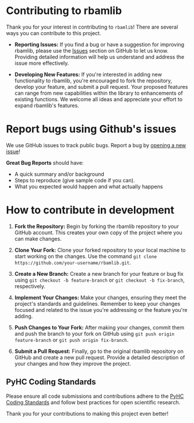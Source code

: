 # Contributing to rbamlib

Thank you for your interest in contributing to `rbamlib`! 
There are several ways you can contribute to this project.

- **Reporting Issues:** If you find a bug or have a suggestion for improving rbamlib, please use the [Issues](https://github.com/radiation-belts/rbamlib/issues) section on GitHub to let us know. Providing detailed information will help us understand and address the issue more effectively.

- **Developing New Features:** If you're interested in adding new functionality to rbamlib, you're encouraged to fork the repository, develop your feature, and submit a pull request. Your proposed features can range from new capabilities within the library to enhancements of existing functions. We welcome all ideas and appreciate your effort to expand rbamlib's features.

# Report bugs using Github's issues

We use GitHub issues to track public bugs. Report a bug by [opening a new issue](https://github.com/radiation-belts/rbamlib/issues/new)!

**Great Bug Reports** should have:
- A quick summary and/or background
- Steps to reproduce (give sample code if you can).
- What you expected would happen and what actually happens

# How to contribute in development 

1. **Fork the Repository:** Begin by forking the rbamlib repository to your GitHub account. This creates your own copy of the project where you can make changes.

2. **Clone Your Fork:** Clone your forked repository to your local machine to start working on the changes. Use the command `git clone https://github.com/your-username/rbamlib.git`.

3. **Create a New Branch:** Create a new branch for your feature or bug fix using `git checkout -b feature-branch` or `git checkout -b fix-branch`, respectively.

4. **Implement Your Changes:** Make your changes, ensuring they meet the project's standards and guidelines. Remember to keep your changes focused and related to the issue you're addressing or the feature you're adding.

5. **Push Changes to Your Fork:** After making your changes, commit them and push the branch to your fork on GitHub using `git push origin feature-branch` or `git push origin fix-branch`.

6. **Submit a Pull Request:** Finally, go to the original rbamlib repository on GitHub and create a new pull request. Provide a detailed description of your changes and how they improve the project.

## PyHC Coding Standards

Please ensure all code submissions and contributions adhere to the [PyHC Coding Standards](https://github.com/heliophysicsPy/standards/blob/v1.0/standards.md) and follow best practices for open scientific research.

Thank you for your contributions to making this project even better!
